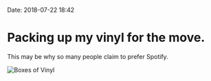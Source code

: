 Date: 2018-07-22 18:42

# Packing up my vinyl for the move.

This may be why so many people claim to prefer Spotify.

![Boxes of Vinyl](https://www.baty.blog/_img/2018/2018-07-22_Boxes-of-vinyl-records.jpg)

